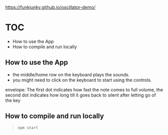 https://funkjunky.github.io/oscillator-demo/

# TOC
* How to use the App
* How to compile and run locally

## How to use the App

 - the middle/home row on the keyboard plays the sounds.
 - you might need to click on the keyboard to start using the controls.

envelope: The first dot indicates how fast the note comes to full volume, the second dot indicates how long till it goes back to silent after letting go of the key

## How to compile and run locally

> `npm start`

